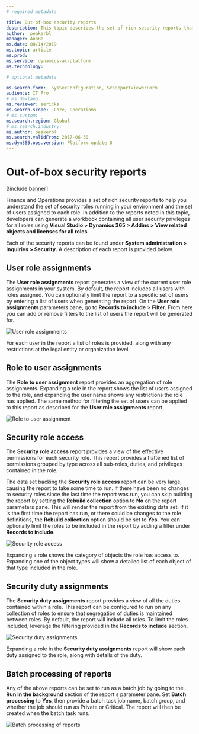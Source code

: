 ```yaml
---
# required metadata

title: Out-of-box security reports
description: This topic describes the set of rich security reports that help you understand the set of security roles running in your environment and the set of users assigned to each role.
author:  peakerbl
manager: AnnBe
ms.date: 08/14/2019
ms.topic: article
ms.prod: 
ms.service: dynamics-ax-platform
ms.technology: 

# optional metadata

ms.search.form:  SysSecConfiguration, SrsReportViewerForm
audience: IT Pro
# ms.devlang: 
ms.reviewer: sericks
ms.search.scope:  Core, Operations
# ms.custom: 
ms.search.region: Global
# ms.search.industry: 
ms.author: peakerbl
ms.search.validFrom: 2017-06-30
ms.dyn365.ops.version: Platform update 8
---
```


# Out-of-box security reports

[!include [banner](../includes/banner.md)]

Finance and Operations provides a set of rich security reports to help you understand the set of security roles running in your environment and the set of users assigned to each role. In addition to the reports noted in this topic, developers can generate a workbook containing all user security privileges for all roles using **Visual Studio > Dynamics 365 > Addins > View related objects and licenses for all roles**.

Each of the security reports can be found under **System administration \> Inquiries \> Security.** A description of each report is provided below.

User role assignments
----------------------------

The **User role assignments** report generates a view of the current user role assignments in your system. By default, the report includes all users with roles assigned. You can optionally limit the report to a specific set of users by entering a list of users when generating the report. On the **User role assignments** parameters pane, go to **Records to include** > **Filter.** From here you can add or remove filters to the list of users the report will be generated for.

![User role assignments](media/User-role-assignments.PNG)

For each user in the report a list of roles is provided, along with any restrictions at the legal entity or organization level.

Role to user assignments 
-------------------------

The **Role to user assignment** report provides an aggregation of role assignments. Expanding a role in the report shows the list of users assigned to the role, and expanding the user name shows any restrictions the role has applied. The same method for filtering the set of users can be applied to this report as described for the **User role assignments** report.

![Role to user assignment](media/role-to-user-assignments.png)

Security role access
--------------------

The **Security role access** report provides a view of the effective permissions for each security role. This report provides a flattened list of permissions grouped by type across all sub-roles, duties, and privileges contained in the role.

The data set backing the **Security role access** report can be very large, causing the report to take some time to run. If there have been no changes to security roles since the last time the report was run, you can skip building the report by setting the **Rebuild collection** option to **No** on the report parameters pane. This will render the report from the existing data set. If it is the first time the report has run, or there could be changes to the role definitions, the **Rebuild collection** option should be set to **Yes**. You can optionally limit the roles to be included in the report by adding a filter under **Records to include**.

![Security role access](media/security-role-access.png)

Expanding a role shows the category of objects the role has access to. Expanding one of the object types will show a detailed list of each object of that type included in the role.

Security duty assignments
-------------------------

The **Security duty assignments** report provides a view of all the duties contained within a role. This report can be configured to run on any collection of roles to ensure that segregation of duties is maintained between roles. By default, the report will include all roles. To limit the roles included, leverage the filtering provided in the **Records to include** section.

![Security duty assignments](media/security-duty-assignments.png)

Expanding a role in the **Security duty assignments** report will show each duty assigned to the role, along with details of the duty.

## Batch processing of reports
Any of the above reports can be set to run as a batch job by going to the **Run in the background** section of the report's parameter pane. Set **Batch processing** to **Yes**, then provide a batch task job name, batch group, and whether the job should run as Private or Critical. The report will then be created when the batch task runs.

![Batch processing of reports](media/a6142c903497381171bf6c6b27495895.png)

